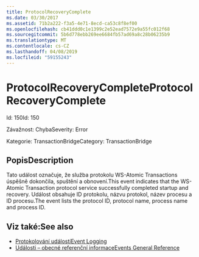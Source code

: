 ```yaml
---
title: ProtocolRecoveryComplete
ms.date: 03/30/2017
ms.assetid: 71b2a222-f3a5-4e71-8ecd-ca53c8f8ef00
ms.openlocfilehash: cb41ddd0c1e1399c2e52ead7572e9a55fc012f68
ms.sourcegitcommit: 5b6d778ebb269ee6684fb57ad69a8c28b06235b9
ms.translationtype: MT
ms.contentlocale: cs-CZ
ms.lasthandoff: 04/08/2019
ms.locfileid: "59155243"
---
```

# <a name="protocolrecoverycomplete"></a><span data-ttu-id="4a5c6-102">ProtocolRecoveryComplete</span><span class="sxs-lookup"><span data-stu-id="4a5c6-102">ProtocolRecoveryComplete</span></span>
<span data-ttu-id="4a5c6-103">Id: 150</span><span class="sxs-lookup"><span data-stu-id="4a5c6-103">Id: 150</span></span>  
  
 <span data-ttu-id="4a5c6-104">Závažnost: Chyba</span><span class="sxs-lookup"><span data-stu-id="4a5c6-104">Severity: Error</span></span>  
  
 <span data-ttu-id="4a5c6-105">Kategorie: TransactionBridge</span><span class="sxs-lookup"><span data-stu-id="4a5c6-105">Category: TransactionBridge</span></span>  
  
## <a name="description"></a><span data-ttu-id="4a5c6-106">Popis</span><span class="sxs-lookup"><span data-stu-id="4a5c6-106">Description</span></span>  
 <span data-ttu-id="4a5c6-107">Tato událost označuje, že služba protokolu WS-Atomic Transactions úspěšně dokončila, spuštění a obnovení.</span><span class="sxs-lookup"><span data-stu-id="4a5c6-107">This event indicates that the WS-Atomic Transaction protocol service successfully completed startup and recovery.</span></span> <span data-ttu-id="4a5c6-108">Událost obsahuje ID protokolu, názvu protokol, název procesu a ID procesu.</span><span class="sxs-lookup"><span data-stu-id="4a5c6-108">The event lists the protocol ID, protocol name, process name and process ID.</span></span>  
  
## <a name="see-also"></a><span data-ttu-id="4a5c6-109">Viz také:</span><span class="sxs-lookup"><span data-stu-id="4a5c6-109">See also</span></span>

- [<span data-ttu-id="4a5c6-110">Protokolování událostí</span><span class="sxs-lookup"><span data-stu-id="4a5c6-110">Event Logging</span></span>](../../../../../docs/framework/wcf/diagnostics/event-logging/index.md)
- [<span data-ttu-id="4a5c6-111">Události – obecné referenční informace</span><span class="sxs-lookup"><span data-stu-id="4a5c6-111">Events General Reference</span></span>](../../../../../docs/framework/wcf/diagnostics/event-logging/events-general-reference.md)

